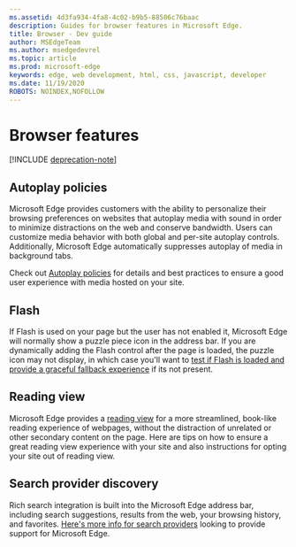 ```yaml
---
ms.assetid: 4d3fa934-4fa8-4c02-b9b5-88506c76baac
description: Guides for browser features in Microsoft Edge.
title: Browser - Dev guide
author: MSEdgeTeam
ms.author: msedgedevrel
ms.topic: article
ms.prod: microsoft-edge
keywords: edge, web development, html, css, javascript, developer
ms.date: 11/19/2020
ROBOTS: NOINDEX,NOFOLLOW
---
```

# Browser features  

[!INCLUDE [deprecation-note](../includes/legacy-edge-note.md)]  

## Autoplay policies  

 Microsoft Edge provides customers with the ability to personalize their browsing preferences on websites that autoplay media with sound in order to minimize distractions on the web and conserve bandwidth.  Users can customize media behavior with both global and per-site autoplay controls.  Additionally, Microsoft Edge automatically suppresses autoplay of media in background tabs.  

Check out [Autoplay policies](./browser-features/autoplay-policies.md) for details and best practices to ensure a good user experience with media hosted on your site.  

## Flash  

If Flash is used on your page but the user has not enabled it, Microsoft Edge will normally show a puzzle piece icon in the address bar.  If you are dynamically adding the Flash control after the page is loaded, the puzzle icon may not display, in which case you'll want to [test if Flash is loaded and provide a graceful fallback experience](./browser-features/flash.md) if its not present.  

## Reading view  

Microsoft Edge provides a [reading view](./browser-features/reading-view.md) for a more streamlined, book-like reading experience of webpages, without the distraction of unrelated or other secondary content on the page.  Here are tips on how to ensure a great reading view experience with your site and also instructions for opting your site out of reading view.  

## Search provider discovery  

Rich search integration is built into the Microsoft Edge address bar, including search suggestions, results from the web, your browsing history, and favorites.  [Here's more info for search providers](./browser-features/search-provider-discovery.md) looking to provide support for Microsoft Edge.  
